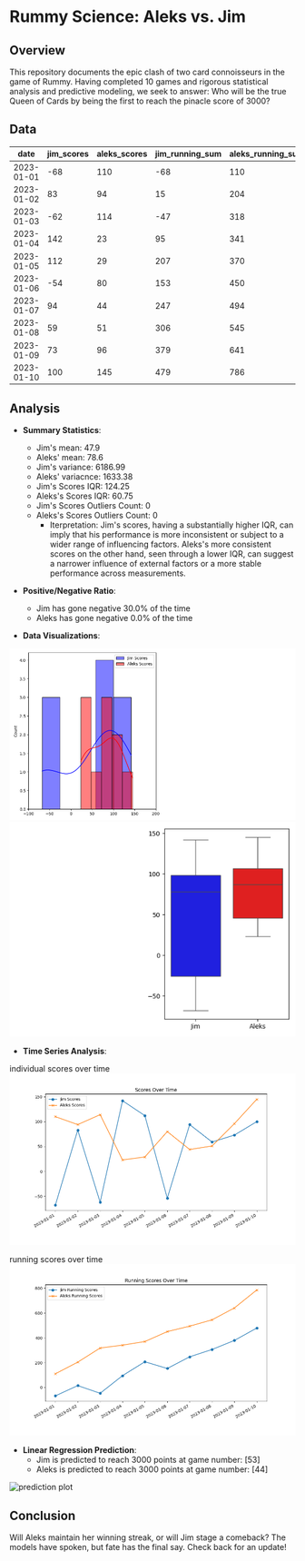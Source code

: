 # Rummy Science: Aleks vs. Jim

## Overview

This repository documents the epic clash of two card connoisseurs in the game of Rummy. Having completed 10 games and rigorous statistical analysis and predictive modeling, we seek to answer: Who will be the true Queen of Cards by being the first to reach the pinacle score of 3000?

## Data

| date       | jim_scores | aleks_scores | jim_running_sum | aleks_running_sum |
| ---------- | ---------- | ------------ | --------------- | ----------------- |
| 2023-01-01 | -68        | 110          | -68             | 110               |
| 2023-01-02 | 83         | 94           | 15              | 204               |
| 2023-01-03 | -62        | 114          | -47             | 318               |
| 2023-01-04 | 142        | 23           | 95              | 341               |
| 2023-01-05 | 112        | 29           | 207             | 370               |
| 2023-01-06 | -54        | 80           | 153             | 450               |
| 2023-01-07 | 94         | 44           | 247             | 494               |
| 2023-01-08 | 59         | 51           | 306             | 545               |
| 2023-01-09 | 73         | 96           | 379             | 641               |
| 2023-01-10 | 100        | 145          | 479             | 786               |

## Analysis

- **Summary Statistics**:

  - Jim's mean: 47.9
  - Aleks' mean: 78.6
  - Jim's variance: 6186.99
  - Aleks' variacnce: 1633.38
  - Jim's Scores IQR: 124.25
  - Aleks's Scores IQR: 60.75
  - Jim's Scores Outliers Count: 0
  - Aleks's Scores Outliers Count: 0
    - Iterpretation: Jim's scores, having a substantially higher IQR, can imply that his performance is more inconsistent or subject to a wider range of influencing factors. Aleks's more consistent scores on the other hand, seen through a lower IQR, can suggest a narrower influence of external factors or a more stable performance across measurements.

- **Positive/Negative Ratio**:

  - Jim has gone negative 30.0% of the time
  - Aleks has gone negative 0.0% of the time

- **Data Visualizations**:

![histogram](https://github.com/aleksgeorgi/CanJimBeatAleksInRummy/blob/main/scores_histogram.png)
![boxplot](https://github.com/aleksgeorgi/CanJimBeatAleksInRummy/blob/main/scores_box_plt.png)

- **Time Series Analysis**:

individual scores over time
![time series](https://github.com/aleksgeorgi/CanJimBeatAleksInRummy/blob/main/scores_over_time_plt.png)

running scores over time
![running scores over time](https://github.com/aleksgeorgi/CanJimBeatAleksInRummy/blob/main/running_scores_over_time.png)

- **Linear Regression Prediction**:
  - Jim is predicted to reach 3000 points at game number: [53]
  - Aleks is predicted to reach 3000 points at game number: [44]

![prediction plot]()

## Conclusion

Will Aleks maintain her winning streak, or will Jim stage a comeback? The models have spoken, but fate has the final say. Check back for an update!
